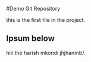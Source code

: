 #Demo Git Repository

this is the first file in the project.

## Ipsum below

hiii the harish mkondi 
jhjhanmb/.